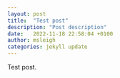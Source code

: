 ```yaml
---
layout: post
title:  "Test post"
description: "Post description"
date:   2022-11-18 22:58:04 +0100
author: msleigh
categories: jekyll update
---
```


Test post.
